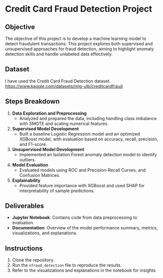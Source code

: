 
# Credit Card Fraud Detection Project

## Objective
The objective of this project is to develop a machine learning model to detect fraudulent transactions. This project explores both supervised and unsupervised approaches for fraud detection, aiming to highlight anomaly detection skills and handle unlabeled data effectively.

## Dataset
I have used the  Credit Card Fraud Detection dataset.
https://www.kaggle.com/datasets/mlg-ulb/creditcardfraud


## Steps Breakdown
1. **Data Exploration and Preprocessing**
    - Analyzed and prepared the data, including handling class imbalance with SMOTE and scaling numerical features.
2. **Supervised Model Development**
    - Built a baseline Logistic Regression model and an optimized XGBoost model, with evaluation based on accuracy, recall, precision, and F1-score.
3. **Unsupervised Model Development**
    - Implemented an Isolation Forest anomaly detection model to identify outliers.
4. **Model Evaluation**
    - Evaluated models using ROC and Precision-Recall Curves, and Confusion Matrices.
5. **Explainability**
    - Provided feature importance with XGBoost and used SHAP for interpretability of sample predictions.

## Deliverables
- **Jupyter Notebook**: Contains code from data preprocessing to evaluation.
- **Documentation**: Overview of the model performance summary, metrics, visualizations, and explanations.

## Instructions
1. Clone the repository.
2. Run the `nfraud_detection` file to reproduce the results.
3. Refer to the visualizations and explanations in the notebook for insights.

